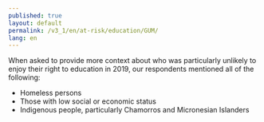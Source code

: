 ```yaml
---
published: true
layout: default
permalink: /v3_1/en/at-risk/education/GUM/
lang: en
---
```

When asked to provide more context about who was particularly unlikely to enjoy their right to education in 2019, our respondents mentioned all of the following:  

- Homeless persons 
- Those with low social or economic status 
- Indigenous people, particularly Chamorros and Micronesian Islanders
